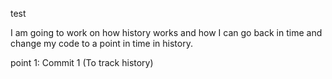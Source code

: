 test

I am going to work on how history works and how I can go back in time and change my code to a point in time in history. 

point 1: Commit 1 (To track history)
